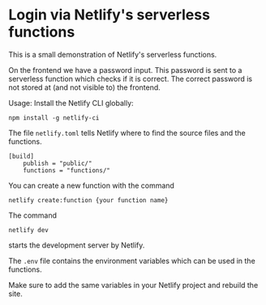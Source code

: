 # Login via Netlify's serverless functions

This is a small demonstration of Netlify's serverless functions.

On the frontend we have a password input. This password is sent to a serverless function which checks if it is correct. The correct password is not stored at (and not visible to) the frontend.

Usage: Install the Netlify CLI globally:

`npm install -g netlify-ci`

The file `netlify.toml` tells Netlify where to find the source files and the functions.

```
[build]
    publish = "public/"
    functions = "functions/"
```

You can create a new function with the command

`netlify create:function {your function name}`

The command

`netlify dev`

starts the development server by Netlify.

The `.env` file contains the environment variables which can be used in the functions.

Make sure to add the same variables in your Netlify project and rebuild the site.
